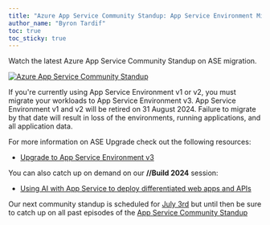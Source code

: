 ```yaml
---
title: "Azure App Service Community Standup: App Service Environment Migration"
author_name: "Byron Tardif"
toc: true
toc_sticky: true
---
```


Watch the latest Azure App Service Community Standup on ASE migration.

[![Azure App Service Community Standup](https://img.youtube.com/vi/rjeVKFZHeb4/hqdefault.jpg)](https://www.youtube.com/watch?v=rjeVKFZHeb4)

If you're currently using App Service Environment v1 or v2, you must migrate your workloads to App Service Environment v3. App Service Environment v1 and v2 will be retired on 31 August 2024. Failure to migrate by that date will result in loss of the environments, running applications, and all application data.

For more information on ASE Upgrade check out the following resources:

* [Upgrade to App Service Environment v3](https://learn.microsoft.com/azure/app-service/environment/upgrade-to-asev3)

You can also catch up on demand on our **//Build 2024** session:

* [Using AI with App Service to deploy differentiated web apps and APIs](https://build.microsoft.com/sessions/2d3bac21-85b9-4a33-8293-78536984cb6e?source=/speakers/59c88939-51ca-470b-a25d-3aec108025df)

Our next community standup is scheduled for [July 3rd](https://www.youtube.com/live/bYJ2w97E2q8) but until then be sure to catch up on all past episodes of the [App Service Community Standup](https://www.youtube.com/watch?v=sjT0y0vQ4RU&list=PLI7iePan8aH75bqCGA_LDtURqAmer8gSc)
